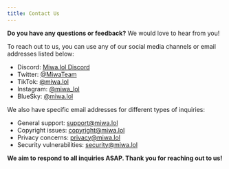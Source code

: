 ```yaml
---
title: Contact Us
---
```


**Do you have any questions or feedback?** We would love to hear from you!

To reach out to us, you can use any of our social media channels or email addresses listed below:
- Discord: [Miwa.lol Discord](https://discord.gg/miwa)
- Twitter: [@MiwaTeam](https://x.com/MiwaTeam)
- TikTok: [@miwa.lol](https://www.tiktok.com/@miwa.lol)
- Instagram: [@miwa_lol](https://www.instagram.com/miwa_lol)
- BlueSky: [@miwa.lol](https://bsky.app/profile/miwa.lol)

We also have specific email addresses for different types of inquiries:
- General support: [support@miwa.lol](mailto:support@miwa.lol)
- Copyright issues: [copyright@miwa.lol](mailto:copyright@miwa.lol)
- Privacy concerns: [privacy@miwa.lol](mailto:privacy@miwa.lol)
- Security vulnerabilities: [security@miwa.lol](mailto:security@miwa.lol)

**We aim to respond to all inquiries ASAP. Thank you for reaching out to us!**